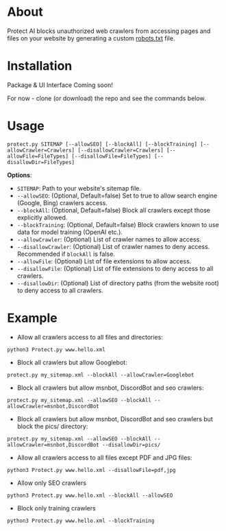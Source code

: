 About
==========

Protect AI blocks unauthorized web crawlers from accessing pages and files on your website by generating a custom [robots.txt](https://developers.google.com/search/docs/crawling-indexing/robots/create-robots-txt) file. 

Installation
==============

Package & UI Interface Coming soon!

For now - clone (or download) the repo and see the commands below.

Usage
===========

`protect.py SITEMAP [--allowSEO] [--blockAll] [--blockTraining] [--allowCrawler=Crawlers] [--disallowCrawler=Crawlers] [--allowFile=FileTypes] [--disallowFile=FileTypes] [--disallowDir=FileTypes]`

**Options**:

- `SITEMAP`: Path to your website's sitemap file.
- `--allowSEO`: (Optional, Default=false) Set to true to allow search engine (Google, Bing) crawlers access.
- `--blockAll`: (Optional, Default=false) Block all crawlers except those explicitly allowed.
- `--blockTraining`: (Optional, Default=false) Block crawlers known to use data for model training (OpenAI etc.).
- `--allowCrawler`: (Optional) List of crawler names to allow access.
- `--disallowCrawler`: (Optional) List of crawler names to deny access. Recommended if `blockAll` is false.
- `--allowFile`: (Optional) List of file extensions to allow access.
- `--disallowFile`: (Optional) List of file extensions to deny access to all crawlers.
- `--disallowDir`: (Optional) List of directory paths (from the website root) to deny access to all crawlers.

Example
===========

- Allow all crawlers access to all files and directories:

`python3 Protect.py www.hello.xml`

- Block all crawlers but allow Googlebot:

`protect.py my_sitemap.xml --blockAll --allowCrawler=Googlebot`

- Block all crawlers but allow msnbot, DiscordBot and seo crawlers:

`protect.py my_sitemap.xml --allowSEO --blockAll --allowCrawler=msnbot,DiscordBot`

- Block all crawlers but allow msnbot, DiscordBot and seo crawlers but block the pics/ directory:

`protect.py my_sitemap.xml --allowSEO --blockAll --allowCrawler=msnbot,DiscordBot --disallowDir=pics/`

- Allow all crawlers access to all files except PDF and JPG files:

`python3 Protect.py www.hello.xml --disallowFile=pdf,jpg`

- Allow only SEO crawlers

`python3 Protect.py www.hello.xml --blockAll --allowSEO`

- Block only training crawlers

`python3 Protect.py www.hello.xml --blockTraining`

